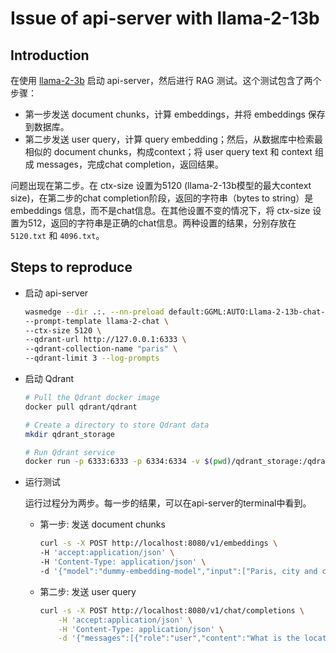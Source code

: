 # Issue of api-server with llama-2-13b

## Introduction

在使用 [llama-2-3b](https://huggingface.co/second-state/Llama-2-13B-Chat-GGUF/blob/main/Llama-2-13b-chat-hf-Q5_K_M.gguf) 启动 api-server，然后进行 RAG 测试。这个测试包含了两个步骤：

- 第一步发送 document chunks，计算 embeddings，并将 embeddings 保存到数据库。
- 第二步发送 user query，计算 query embedding；然后，从数据库中检索最相似的 document chunks，构成context；将 user query text 和 context 组成 messages，完成chat completion，返回结果。

问题出现在第二步。在 ctx-size 设置为5120 (llama-2-13b模型的最大context size)，在第二步的chat completion阶段，返回的字符串（bytes to string）是 embeddings 信息，而不是chat信息。在其他设置不变的情况下，将 ctx-size 设置为512，返回的字符串是正确的chat信息。两种设置的结果，分别存放在 `5120.txt` 和 `4096.txt`。

## Steps to reproduce

- 启动 api-server

  ```bash
  wasmedge --dir .:. --nn-preload default:GGML:AUTO:Llama-2-13b-chat-hf-Q5_K_M.gguf llama-api-server.wasm \
  --prompt-template llama-2-chat \
  --ctx-size 5120 \
  --qdrant-url http://127.0.0.1:6333 \
  --qdrant-collection-name "paris" \
  --qdrant-limit 3 --log-prompts
  ```

- 启动 Qdrant

  ```bash
  # Pull the Qdrant docker image
  docker pull qdrant/qdrant

  # Create a directory to store Qdrant data
  mkdir qdrant_storage

  # Run Qdrant service
  docker run -p 6333:6333 -p 6334:6334 -v $(pwd)/qdrant_storage:/qdrant/storage:z qdrant/qdrant
  ```

- 运行测试

  运行过程分为两步。每一步的结果，可以在api-server的terminal中看到。

  - 第一步: 发送 document chunks

    ```bash
    curl -s -X POST http://localhost:8080/v1/embeddings \
    -H 'accept:application/json' \
    -H 'Content-Type: application/json' \
    -d '{"model":"dummy-embedding-model","input":["Paris, city and capital of France, situated in the north-central part of the country. People were living on the site of the present-day city, located along the Seine River some 233 miles (375 km) upstream from the river’s mouth on the English Channel (La Manche), by about 7600 BCE. The modern city has spread from the island (the Île de la Cité) and far beyond both banks of the Seine.","Paris occupies a central position in the rich agricultural region known as the Paris Basin, and it constitutes one of eight départements of the Île-de-France administrative region. It is by far the country’s most important centre of commerce and culture. Area city, 41 square miles (105 square km); metropolitan area, 890 square miles (2,300 square km).","Pop. (2020 est.) city, 2,145,906; (2020 est.) urban agglomeration, 10,858,874.","For centuries Paris has been one of the world’s most important and attractive cities. It is appreciated for the opportunities it offers for business and commerce, for study, for culture, and for entertainment; its gastronomy, haute couture, painting, literature, and intellectual community especially enjoy an enviable reputation. Its sobriquet “the City of Light” (“la Ville Lumière”), earned during the Enlightenment, remains appropriate, for Paris has retained its importance as a centre for education and intellectual pursuits.","Paris’s site at a crossroads of both water and land routes significant not only to France but also to Europe has had a continuing influence on its growth. Under Roman administration, in the 1st century BCE, the original site on the Île de la Cité was designated the capital of the Parisii tribe and territory. The Frankish king Clovis I had taken Paris from the Gauls by 494 CE and later made his capital there.","Under Hugh Capet (ruled 987–996) and the Capetian dynasty the preeminence of Paris was firmly established, and Paris became the political and cultural hub as modern France took shape. France has long been a highly centralized country, and Paris has come to be identified with a powerful central state, drawing to itself much of the talent and vitality of the provinces."]}'
    ```

  - 第二步: 发送 user query

    ```bash
    curl -s -X POST http://localhost:8080/v1/chat/completions \
        -H 'accept:application/json' \
        -H 'Content-Type: application/json' \
        -d '{"messages":[{"role":"user","content":"What is the location of Paris, France on the Seine River?\n"}],"model":"llama-2-7b","stream":false}'
    ```
